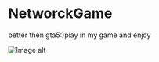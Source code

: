 # NetworckGame
better then gta5:)play in my game and  enjoy


![Image alt](https://github.com/MarazorQ/NetworckGame/raw/master/First.jpg)
